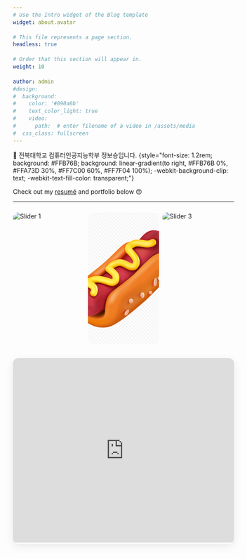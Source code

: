 ```yaml
---
# Use the Intro widget of the Blog template
widget: about.avatar

# This file represents a page section.
headless: true

# Order that this section will appear in.
weight: 10

author: admin
#design:
#  background:
#    color: '#090a0b'
#    text_color_light: true
#    video:
#      path:  # enter filename of a video in /assets/media
#  css_class: fullscreen
---
```


👋 전북대학교 컴퓨터인공지능학부 정보승입니다.
{style="font-size: 1.2rem; background: #FFB76B; background: linear-gradient(to right, #FFB76B 0%, #FFA73D 30%, #FF7C00 60%, #FF7F04 100%); -webkit-background-clip: text; -webkit-text-fill-color: transparent;"}

Check out my [resumé](/about/) and portfolio below 😍

---

<!-- ✅ 3단 자동 사진 슬라이더 -->
<div class="home-slider">
  <div class="slides">
    <img src="/assets/media/slider1.png" alt="Slider 1">
    <img src="/assets/media/slider2.png" alt="Slider 2">
    <img src="/assets/media/slider3.png" alt="Slider 3">
  </div>
</div>

<!-- ✅ 전북대학교 지도 (Google Maps Embed) -->
<div class="home-map">
  <iframe
    title="Jeonbuk National University Map"
    src="https://www.openstreetmap.org/export/embed.html?bbox=127.12%2C35.84%2C127.14%2C35.86&layer=mapnik&marker=35.85%2C127.13"
    width="100%"
    height="420"
    style="border:0;"
    loading="lazy"
    referrerpolicy="no-referrer-when-downgrade">
  </iframe>
</div>

<style>
/* ----- Slider Styles ----- */
.home-slider {
  position: relative;
  max-width: 100%;
  margin: 1.5rem 0 2rem;
  overflow: hidden;
  border-radius: 12px;
}

.home-slider .slides {
  display: grid;
  grid-template-columns: repeat(3, 1fr);
  gap: 8px;
  animation: slideFade 12s infinite;
}

.home-slider img {
  width: 100%;
  height: 260px;
  object-fit: cover;
  display: block;
  border-radius: 10px;
}

/* 3장 슬라이드를 페이드로 자동 전환 */
@keyframes slideFade {
  0%, 27%   { opacity: 1; }
  33%, 60%  { opacity: 1; }
  66%, 93%  { opacity: 1; }
  100%      { opacity: 1; }
}

/* Hover 시 일시정지 (선택) */
.home-slider:hover .slides {
  animation-play-state: paused;
}

/* 반응형 높이 조정 */
@media (min-width: 768px) {
  .home-slider img { height: 300px; }
}
@media (min-width: 1200px) {
  .home-slider img { height: 360px; }
}

/* ----- Map Styles ----- */
.home-map {
  margin-top: 1rem;
  border-radius: 12px;
  overflow: hidden;
  box-shadow: 0 6px 20px rgba(0,0,0,0.08);
}
</style>

<!-- 🔧 사용법 안내:
1) /assets/media/ 폴더에 slider1.jpg, slider2.jpg, slider3.jpg 파일을 추가하세요.
2) 이미지 경로/파일명은 자유롭게 변경 가능합니다.
3) 지도는 Google Maps embed를 사용합니다. OpenStreetMap 등을 쓰려면 iframe src를 바꾸세요.
-->
